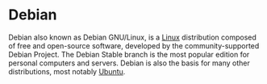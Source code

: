 # Debian

Debian also known as Debian GNU/Linux, is a [Linux](linux/linux.md) distribution composed of free and open-source software, developed by the community-supported Debian Project. The Debian Stable branch is the most popular edition for personal computers and servers. Debian is also the basis for many other distributions, most notably [Ubuntu](ubuntu.md).
